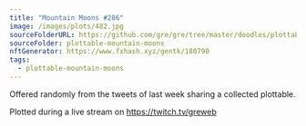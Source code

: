 ```yaml
---
title: "Mountain Moons #286"
image: /images/plots/482.jpg
sourceFolderURL: https://github.com/gre/gre/tree/master/doodles/plottable-mountain-moons
sourceFolder: plottable-mountain-moons
nftGenerator: https://www.fxhash.xyz/gentk/180790
tags:
  - plottable-mountain-moons
---
```


Offered randomly from the tweets of last week sharing a collected plottable.

Plotted during a live stream on https://twitch.tv/greweb
